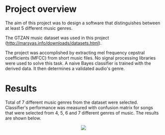 
# Project overview

The aim of this project was to design a software that distinguishes between at least 5 different music genres. 

The GTZAN music dataset was used in this project (http://marsyas.info/downloads/datasets.html). 

The project was accomplished by extracting mel frequency cepstral coefficients (MFCC) from short music files. No signal processing libraries were used to solve this task. A naive Bayes classifier is trained with the derived data. It then determines a validated audio's genre.

# Results

Total of 7 different music genres from the dataset were selected. Classifier's performance was measured with confusion matrix for songs that were selected from 4, 5, 6 and 7 different genres of music. The results are shown below.

<p align="center">
  <img src="https://i.gyazo.com/8de151f8546dcea5362bea12a7a7f84f.png">
</p>


